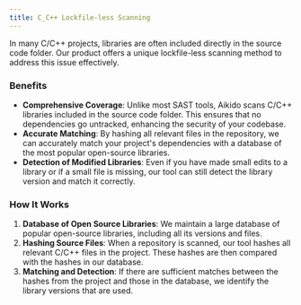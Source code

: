 ```yaml
---
title: C_C++ Lockfile-less Scanning
---
```



In many C/C++ projects, libraries are often included directly in the source code folder. Our product offers a unique lockfile-less scanning method to address this issue effectively. 

### Benefits

- **Comprehensive Coverage**: Unlike most SAST tools, Aikido scans C/C++ libraries included in the source code folder. This ensures that no dependencies go untracked, enhancing the security of your codebase.
- **Accurate Matching**: By hashing all relevant files in the repository, we can accurately match your project's dependencies with a database of the most popular open-source libraries.
- **Detection of Modified Libraries**: Even if you have made small edits to a library or if a small file is missing, our tool can still detect the library version and match it correctly.

### How It Works

1. **Database of Open Source Libraries**: We maintain a large database of popular open-source libraries, including all its versions and files. 
2. **Hashing Source Files**: When a repository is scanned, our tool hashes all relevant C/C++ files in the project. These hashes are then compared with the hashes in our database.
3. **Matching and Detection**: If there are sufficient matches between the hashes from the project and those in the database, we identify the library versions that are used. 